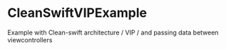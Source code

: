 # CleanSwiftVIPExample
Example with Clean-swift architecture / VIP / and passing data between viewcontrollers
